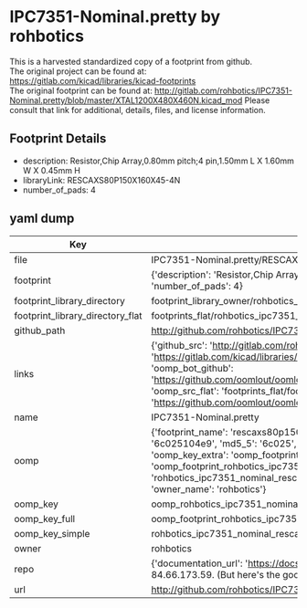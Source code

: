 # IPC7351-Nominal.pretty by rohbotics  
This is a harvested standardized copy of a footprint from github.  
The original project can be found at:  
https://gitlab.com/kicad/libraries/kicad-footprints  
The original footprint can be found at:
http://gitlab.com/rohbotics/IPC7351-Nominal.pretty/blob/master/XTAL1200X480X460N.kicad_mod
Please consult that link for additional, details, files, and license information.  
## Footprint Details
* description: Resistor,Chip Array,0.80mm pitch;4 pin,1.50mm L X 1.60mm W X 0.45mm H  
* libraryLink: RESCAXS80P150X160X45-4N  
* number_of_pads: 4  
## yaml dump  
| Key | Value |  
| --- | --- |  
| file | IPC7351-Nominal.pretty/RESCAXS80P150X160X45-4N.kicad_mod |  
| footprint | {'description': 'Resistor,Chip Array,0.80mm pitch;4 pin,1.50mm L X 1.60mm W X 0.45mm H', 'libraryLink': 'RESCAXS80P150X160X45-4N', 'number_of_pads': 4} |  
| footprint_library_directory | footprint_library_owner/rohbotics_IPC7351-Nominal.pretty |  
| footprint_library_directory_flat | footprints_flat/rohbotics_ipc7351_nominal_rescaxs80p150x160x45_4n/working |  
| github_path | http://github.com/rohbotics/IPC7351-Nominal.pretty/blob/master/RESCAXS80P150X160X45-4N.kicad_mod |  
| links | {'github_src': 'http://gitlab.com/rohbotics/IPC7351-Nominal.pretty/blob/master/XTAL1200X480X460N.kicad_mod', 'github_src_repo': 'https://gitlab.com/kicad/libraries/kicad-footprints', 'oomp_bot': 'footprints/rohbotics_ipc7351_nominal_rescaxs80p150x160x45_4n/working', 'oomp_bot_github': 'https://github.com/oomlout/oomlout_oomp_footprint_bot/tree/main/footprints/rohbotics_ipc7351_nominal_rescaxs80p150x160x45_4n/working', 'oomp_src_flat': 'footprints_flat/footprints_flat/rohbotics_ipc7351_nominal_rescaxs80p150x160x45_4n/working', 'oomp_src_flat_github': 'https://github.com/oomlout/oomlout_oomp_footprint_src/tree/main/footprints_flat/rohbotics_ipc7351_nominal_rescaxs80p150x160x45_4n/working'} |  
| name | IPC7351-Nominal.pretty |  
| oomp | {'footprint_name': 'rescaxs80p150x160x45_4n', 'library_name': 'ipc7351_nominal', 'md5': '6c025104e94bc133ae61f6fe22f3cc8f', 'md5_10': '6c025104e9', 'md5_5': '6c025', 'md5_6': '6c0251', 'oomp_key': 'oomp_rohbotics_ipc7351_nominal_rescaxs80p150x160x45_4n', 'oomp_key_extra': 'oomp_footprint_rohbotics_ipc7351_nominal_rescaxs80p150x160x45_4n', 'oomp_key_full': 'oomp_footprint_rohbotics_ipc7351_nominal_rescaxs80p150x160x45_4n_6c0251', 'oomp_key_simple': 'rohbotics_ipc7351_nominal_rescaxs80p150x160x45_4n', 'original_filename': 'IPC7351-Nominal.pretty/RESCAXS80P150X160X45-4N.kicad_mod', 'owner_name': 'rohbotics'} |  
| oomp_key | oomp_rohbotics_ipc7351_nominal_rescaxs80p150x160x45_4n |  
| oomp_key_full | oomp_footprint_rohbotics_ipc7351_nominal_rescaxs80p150x160x45_4n |  
| oomp_key_simple | rohbotics_ipc7351_nominal_rescaxs80p150x160x45_4n |  
| owner | rohbotics |  
| repo | {'documentation_url': 'https://docs.github.com/rest/overview/resources-in-the-rest-api#rate-limiting', 'message': "API rate limit exceeded for 84.66.173.59. (But here's the good news: Authenticated requests get a higher rate limit. Check out the documentation for more details.)"} |  
| url | http://github.com/rohbotics/IPC7351-Nominal.pretty |  

